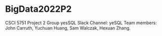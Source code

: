 # BigData2022P2
CSCI 5751 Project 2
Group yesSQL
Slack Channel: yeSQL
Team members: John Carruth, Yuchuan Huang, Sam Walczak, Hexuan Zhang.

